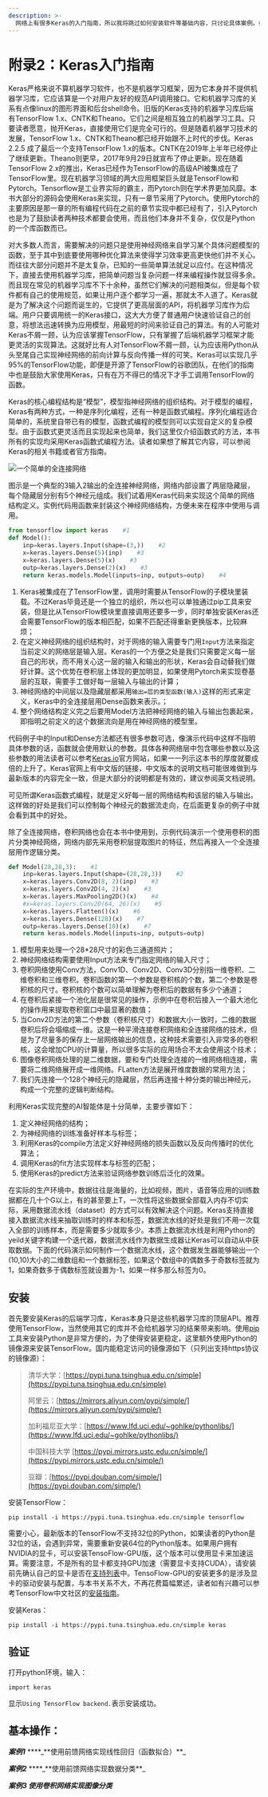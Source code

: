```yaml
---
description: >-
  网络上有很多Keras的入门指南，所以我将跳过如何安装软件等基础内容，只讨论具体案例。如果读者不知道如何安装Keras，可以访问Keras官方网站的快速入门，他们有提供中文指南，上面有详细的安装指导。
---
```


# 附录2：Keras入门指南

Keras严格来说不算机器学习软件，也不是机器学习框架，因为它本身并不提供机器学习库，它应该算是一个对用户友好的规范API调用接口。它和机器学习库的关系有点像linux的图形界面和后台shell命令。旧版的Keras支持的机器学习库后端有TensorFlow 1.x、CNTK和Theano。它们之间是相互独立的机器学习工具。只要读者愿意，抛开Keras，直接使用它们是完全可行的。但是随着机器学习技术的发展，TensorFlow 1.x、CNTK和Theano都已经开始跟不上时代的步伐。Keras 2.2.5 成了最后一个支持TensorFlow 1.x的版本。CNTK在2019年上半年已经停止了继续更新。Theano则更早，2017年9月29日就宣布了停止更新。现在随着TensorFlow 2.x的推出，Keras已经作为TensorFlow的高级API被集成在了TensorFlow里。现在机器学习领域的两大应用框架巨头就是TensorFlow和Pytorch。Tensorflow是工业界实际的霸主，而Pytorch则在学术界更加风靡。本书大部分的源码会使用Keras来实现，只有一章节采用了Pytorch。使用Pytorch的主要原因是那一章的所有编程代码在之前的章节实现中都已经有了，引入Pytorch也是为了鼓励读者两种技术都要会使用，而且他们本身并不复杂，仅仅是Python的一个库函数而已。

对大多数人而言，需要解决的问题只是使用神经网络来自学习某个具体问题模型的函数，至于其中到底要使用哪种优化算法来使得学习效率更高更快他们并不关心。而往往大部分问题并不是太复杂，已知的一些简单算法就足以应付。在这种情况下，直接去使用机器学习库，把简单问题当复杂问题一样来编程操作就显得多余。而且现在常见的机器学习库不下十余种，虽然它们解决的问题相类似，但是每个软件都有自己的使用规范，如果让用户逐个都学习一遍，那就太不人道了。Keras就是为了解决这个问题而诞生的，它提供了更高层面的API，将机器学习库作为后端。用户只要调用统一的Keras接口，这大大方便了普通用户快速验证自己的创意，将想法迅速转换为应用模型，用最短的时间来验证自己的算法。有的人可能对Keras不屑一顾，认为应该掌握TensorFlow，只有掌握了后端机器学习框架才能更灵活的实现算法。这就好比有人对TensorFlow不屑一顾，认为应该用Python从头至尾自己实现神经网络的前向计算与反向传播一样的可笑。Keras可以实现几乎95%的TensorFlow功能，即便是开源了TensorFlow的谷歌团队，在他们的指南中也是鼓励大家使用Keras，只有在万不得已的情况下才手工调用TensorFlow的函数。

Keras的核心编程结构是“模型”，模型指神经网络的组织结构。对于模型的编程，Keras有两种方式，一种是序列化编程，还有一种是函数式编程。序列化编程适合简单的，系统里自带已有的模型，函数式编程的模型则可以实现自定义的复杂模型。由于函数式更灵活而且实现起来也简单，我们这里仅介绍函数式的方法，本书所有的实现均采用Keras函数式编程方法。读者如果想了解其它内容，可以参阅Keras的相关书籍或者官方指南。

![&#x4E00;&#x4E2A;&#x7B80;&#x5355;&#x7684;&#x5168;&#x8FDE;&#x63A5;&#x7F51;&#x7EDC;](.gitbook/assets/shjwl.svg)

图示是一个典型的3输入2输出的全连接神经网络，网络内部设置了两层隐藏层，每个隐藏层分别有5个神经元组成。我们试着用Keras代码来实现这个简单的网络结构定义。实例代码用函数来封装这个神经网络结构，方便未来在程序中使用与调用。

```python
from tensorflow import keras    #1
def Model():
    inp=keras.layers.Input(shape=(3,))    #2
    x=keras.layers.Dense(5)(inp)    #3
    x=keras.layers.Dense(5)(x)    #3
    outp=keras.layers.Dense(2)(x)    #3
    return keras.models.Model(inputs=inp, outputs=outp)    #4
```

1. Keras被集成在了TensorFlow里，调用时需要从TensorFlow的子模块里装载。不过Keras毕竟还是一个独立的组织，所以也可以单独通过pip工具来安装，但是比从TensorFlow模块里直接调用还要多一步，同时单独安装Keras还会需要TensorFlow的版本相匹配，如果不匹配还得重新更换版本，比较麻烦；
2. 在定义神经网络的组织结构时，对于网络的输入需要专门用`Input`方法来指定当前定义的网络层是输入层。Keras的一个方便之处是我们只需要定义每一层自己的形状，而不用关心这一层的输入和输出的形状，Keras会自动替我们做好计算。这个优势在卷积层上体现的更加明显，如果使用Pytorch来实现卷基层的互联，需要手工做好每一层输入与输出的计算；
3. 神经网络的中间层以及隐藏层都采用`输出=层的类型函数(输入)`这样的形式来定义，Keras中的全连接层用Dense函数来表示。；
4. 整个网络结构定义完之后要用Model方法把神经网络的输入与输出包裹起来，即指明之前定义的这个数据流向是用在神经网络的模型里。

代码例子中的Input和Dense方法都还有很多参数可选，像演示代码中这样不指明具体参数的话，函数就会使用默认的参数。具体各种网络层中包含哪些参数以及这些参数的用法读者可以参考[Keras.io](https://keras.io)官方网站，如果一一列示这本书的厚度就要成倍的上升了。Keras官网上有中文版的链接，中文版本的说明文档可能很难做到与最新版本的内容完全一致，但是大部分的说明都是有效的，建议参阅英文档说明。

可见所谓Keras函数式编程，就是定义好每一层的网络结构和该层的输入与输出。这样做的好处是我们可以控制每个神经元的数据流走向，在后面更复杂的例子中就会看到其中的好处。

除了全连接网络，卷积网络也会在本书中使用到，示例代码演示一个使用卷积的图片分类神经网络，网络内部先采用卷积层提取图片的特征，然后再接入一个全连接层用作逻辑分类。

```python
def Model(28,28,3):    #1
    inp=keras.layers.Input(shape=(28,28,3))    #2
    x=keras.layers.Conv2D(8, 2)(inp)    #3
    x=keras.layers.Conv2D(4, 2)(x)    #3
    x=keras.layers.MaxPooling2D()(x)    #4
    #x=keras.layers.Conv2D(64, 26)(x)    #5
    x=keras.layers.Flatten()(x)    #6
    x=keras.layers.Dense(128)(x)    #7
    outp=keras.layers.Dense(10)(x)    #7
    return keras.models.Model(inputs=inp, outputs=outp)
```

1. 模型用来处理一个28\*28尺寸的彩色三通道照片；
2. 神经网络结构需要使用Input方法来专门指定网络的输入尺寸；
3. 卷积网络使用Conv方法，Conv1D、Conv2D、Conv3D分别指一维卷积、二维卷积和三维卷积。卷积函数的第一个参数是卷积核的个数，第二个参数是卷积核的尺寸。卷积核的个数可以简单理解为卷积后的数据有多少个通道；
4. 在卷积后紧接一个池化层是很常见的操作，示例中在卷积后接入一个最大池化的操作用来提取卷积窗口中最显著的数值；
5. 当Conv2D方法的第二个参数（卷积核尺寸）和数据大小一致时，二维的数据卷积后将会塌缩成一维。这是一种平滑连接卷积网络和全连接网络的技术，但是为了尽量多的保存上一层网络输出的信息，这种技术需要引入非常多的卷积核，这会增加CPU的计算量，所以很多实际的应用场合不太会使用这个技术；
6. 图像卷积网络处理的是二维数据，要和专门处理全连接的一维网络相连接，需要将二维网络展开成一维网络。FLatten方法是展开维度数据的常用方法；
7. 我们先连接一个128个神经元的隐藏层，然后再连接十种分类的输出神经元，构成一个完整的逻辑判断结构。

利用Keras实现完整的AI智能体是十分简单，主要步骤如下：

1. 定义神经网络的结构；
2. 为神经网络的训练准备好样本与标签；
3. 利用Keras的compile方法定义好神经网络的损失函数以及反向传播时的优化算法；
4. 调用Keras的fit方法实现样本与标签的匹配；
5. 使用Keras的predict方法来验证网络参数训练后泛化的效果。

在实际的生产环境中，数据往往是海量的，比如视频，图片，语音等应用的训练数据都在几十个G以上，有的甚至要上T，一次性将这些数据全部载入内存不切实际，采用数据流水线（dataset）的方式可以有效解决这个问题。Keras支持直接接入数据流水线来抽取训练时的样本和标签，数据流水线的好处是我们不用一次载入全部的训练样本，而是需要多少就取多少。本质上数据流水线是利用Python的yeild关键字构建一个迭代器，数据流水线作为数据生成器让Keras可以自动从中获取数据。下面的代码演示如何制作一个数据流水线，这个数据发生器能够输出一个\(10,10\)大小的二维数组和一个数据标签，如果这个数组中的偶数多于奇数标签就为1，如果奇数多于偶数标签就设置为-1，如果一样多那么标签为0。



## 安装

首先要安装Keras的后端学习库，Keras本身只是这些机器学习库的顶层API。推荐使用TensorFlow，当然使用其它的库并不会给机器学习的结果带来影响。使用[pip](https://pip.pypa.io/en/stable/)工具来安装Python是非常方便的，为了使得安装更稳定，这里额外使用Python的镜像源来安装TensorFlow。国内能稳定访问的镜像源如下（只列出支持https协议的镜像源）：

> 清华大学：[https://pypi.tuna.tsinghua.edu.cn/simple](https://pypi.tuna.tsinghua.edu.cn/simple)
>
> 阿里云：[https://mirrors.aliyun.com/pypi/simple/](https://mirrors.aliyun.com/pypi/simple/)
>
> 加利福尼亚大学：[https://www.lfd.uci.edu/~gohlke/pythonlibs/](https://www.lfd.uci.edu/~gohlke/pythonlibs/)
>
> 中国科技大学 [https://pypi.mirrors.ustc.edu.cn/simple/](https://pypi.mirrors.ustc.edu.cn/simple/)
>
> 豆瓣：[https://pypi.douban.com/simple/](https://pypi.douban.com/simple/)

安装TensorFlow：

```text
pip install -i https://pypi.tuna.tsinghua.edu.cn/simple tensorflow
```

需要小心，最新版本的TensorFlow不支持32位的Python，如果读者的Python是32位的话，会遇到异常，需要重新安装64位的Python版本。如果用户拥有NVIDIA的显卡，可以安装TensoFlow-GPU版，这个版本可以使用显卡来加速运算。需要注意，不是所有的显卡都支持GPU加速（需要显卡支持CUDA），请安装前先确认自己的显卡是否在[支持列表](https://developer.nvidia.com/cuda-gpus)中。TensoFlow-GPU的安装更多的是涉及显卡的驱动安装与配置，与本书关系不大，不再花费篇幅累述，读者如有兴趣可以参考TensorFlow中文社区的[安装指南](http://www.tensorfly.cn/tfdoc/get_started/os_setup.html)。

安装Keras：

```text
pip install -i https://pypi.tuna.tsinghua.edu.cn/simple keras
```

## 验证

打开python环境，输入：

```text
import keras
```

显示`Using TensorFlow backend.`表示安装成功。

## 基本操作：

_**案例1**_ **\*\*\_**使用前馈网络实现线性回归（函数拟合）\*\*\_

_**案例2**_ **\*\*\_**使用前馈网络实现数据分类\*\*\_

_**案例3 使用卷积网络实现图像分类**_

